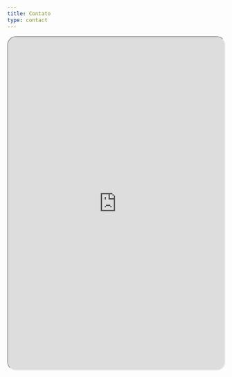 ```yaml
---
title: Contato
type: contact
---
```


<div style="display:flex; justify-content:center;">
  <iframe
    src="https://www.pointerabc.com.br"
    title="Pointer ABC - Contato"
    width=900px
    height=768px
    style="display:block; border-radius:20px; margin:auto"
  ></iframe>
</div>

